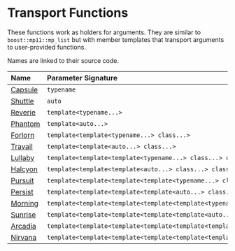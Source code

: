 # Transport Functions

These functions work as holders for arguments.
They are similar to `boost::mp11::mp_list` but with member templates that transport arguments to user-provided functions.

Names are linked to their source code.

| Name | Parameter Signature | Transport&nbsp;members | Location |
|:-|:-|:-|:-|
| [Capsule](https://github.com/AmazingMonster/conceptrodon/blob/main/conceptrodon/capsule.hpp) | `typename` | `Road` & `UniRoad` | conceptrodon/capsule.hpp |
| [Shuttle](https://github.com/AmazingMonster/conceptrodon/blob/main/conceptrodon/shuttle.hpp) | `auto` | `Rail` & `UniRail` | conceptrodon/shuttle.hpp |
| [Reverie](https://github.com/AmazingMonster/conceptrodon/blob/main/conceptrodon/reverie.hpp) | `template<typename...>` | `Flow` & `UniFlow` | conceptrodon/reverie.hpp |
| [Phantom](https://github.com/AmazingMonster/conceptrodon/blob/main/conceptrodon/phantom.hpp) | `template<auto...>` | `Sail` & `UniSail` | conceptrodon/phantom.hpp |
| [Forlorn](https://github.com/AmazingMonster/conceptrodon/blob/main/conceptrodon/forlorn.hpp) | <code>template<template<typename...>&nbsp;class...></code> | `Snow` & `UniSnow` | conceptrodon/forlorn.hpp |
| [Travail](https://github.com/AmazingMonster/conceptrodon/blob/main/conceptrodon/travail.hpp) | <code>template<template<auto...>&nbsp;class...></code> | `Hail` & `UniHail` | conceptrodon/travail.hpp |
| [Lullaby](https://github.com/AmazingMonster/conceptrodon/blob/main/conceptrodon/lullaby.hpp) | <code>template<template<template<typename...>&nbsp;class...>&nbsp;class...></code> | `Lull` & `UniLull` | conceptrodon/lullaby.hpp |
| [Halcyon](https://github.com/AmazingMonster/conceptrodon/blob/main/conceptrodon/halcyon.hpp) | <code>template<template<template<auto...>&nbsp;class...>&nbsp;class...></code> | `Calm` & `UniCalm` | conceptrodon/halcyon.hpp |
| [Pursuit](https://github.com/AmazingMonster/conceptrodon/blob/main/conceptrodon/pursuit.hpp) | <code>template<template<template<template<typename...>&nbsp;class...>&nbsp;class...>&nbsp;class...></code> | `Grit` & `UniGrit` | conceptrodon/pursuit.hpp |
| [Persist](https://github.com/AmazingMonster/conceptrodon/blob/main/conceptrodon/persist.hpp) | <code>template<template<template<template<auto...>&nbsp;class...>&nbsp;class...>&nbsp;class...></code> | `Will` & `UniWill` | conceptrodon/persist.hpp |
| [Morning](https://github.com/AmazingMonster/conceptrodon/blob/main/conceptrodon/morning.hpp) | <code>template<template<template<template<template<typename...>&nbsp;class...>&nbsp;class...>&nbsp;class...>&nbsp;class...></code> | `Glow` & `UniGlow` | conceptrodon/morning.hpp |
| [Sunrise](https://github.com/AmazingMonster/conceptrodon/blob/main/conceptrodon/sunrise.hpp) | <code>template<template<template<template<template<auto...>&nbsp;class...>&nbsp;class...>&nbsp;class...>&nbsp;class...></code> | `Dawn` & `UniDawn` | conceptrodon/sunrise.hpp |
| [Arcadia](https://github.com/AmazingMonster/conceptrodon/blob/main/conceptrodon/arcadia.hpp) | <code>template<template<template<template<template<template<typename...>&nbsp;class...>&nbsp;class...>&nbsp;class...>&nbsp;class...>&nbsp;class...></code> | | conceptrodon/arcadia.hpp |
| [Nirvana](https://github.com/AmazingMonster/conceptrodon/blob/main/conceptrodon/nirvana.hpp) | <code>template<template<template<template<template<template<auto...>&nbsp;class...>&nbsp;class...>&nbsp;class...>&nbsp;class...>&nbsp;class...></code> | | conceptrodon/nirvana.hpp |
